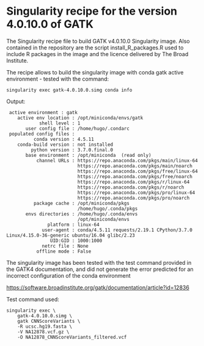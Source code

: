 # Singularity recipe for the version 4.0.10.0 of GATK


The Singularity recipe file to build GATK v4.0.10.0 Singularity image.
Also contained in the repository are the script install_R_packages.R used to include R packages in the image and the licence delivered by The Broad Institute.


The recipe allows to build the singularity image with conda gatk active environment - tested with the command:

```
singularity exec gatk-4.0.10.0.simg conda info
```

Output:

```
 active environment : gatk
    active env location : /opt/miniconda/envs/gatk
            shell level : 1
       user config file : /home/hugo/.condarc
 populated config files : 
          conda version : 4.5.11
    conda-build version : not installed
         python version : 3.7.0.final.0
       base environment : /opt/miniconda  (read only)
           channel URLs : https://repo.anaconda.com/pkgs/main/linux-64
                          https://repo.anaconda.com/pkgs/main/noarch
                          https://repo.anaconda.com/pkgs/free/linux-64
                          https://repo.anaconda.com/pkgs/free/noarch
                          https://repo.anaconda.com/pkgs/r/linux-64
                          https://repo.anaconda.com/pkgs/r/noarch
                          https://repo.anaconda.com/pkgs/pro/linux-64
                          https://repo.anaconda.com/pkgs/pro/noarch
          package cache : /opt/miniconda/pkgs
                          /home/hugo/.conda/pkgs
       envs directories : /home/hugo/.conda/envs
                          /opt/miniconda/envs
               platform : linux-64
             user-agent : conda/4.5.11 requests/2.19.1 CPython/3.7.0 Linux/4.15.0-36-generic ubuntu/16.04 glibc/2.23
                UID:GID : 1000:1000
             netrc file : None
           offline mode : False
```


The singularity image has been tested with the test command provided in the GATK4 documentation, and did not generate the error predicted for an incorrect configuration of the conda environment

https://software.broadinstitute.org/gatk/documentation/article?id=12836

Test command used:
 
```
singularity exec \
	gatk-4.0.10.0.simg \
	gatk CNNScoreVariants \
	-R ucsc.hg19.fasta \
	-V NA12878.vcf.gz \
	-O NA12878_CNNScoreVariants_filtered.vcf
```